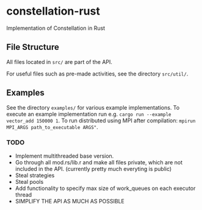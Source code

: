 # constellation-rust
Implementation of Constellation in Rust

## File Structure
All files located in `src/` are part of the API.

For useful files such as pre-made activities, see the directory `src/util/`.

## Examples
See the directory `examples/` for various example implementations. To execute an example implementation run e.g. `cargo run --example vector_add 150000 1`. To run distributed using MPI after compilation: `mpirun MPI_ARGS path_to_executable ARGS"`.

### TODO
- Implement multithreaded base version.
- Go through all mod.rs/lib.r and make all files private, which are not included in the API. (currently pretty much everyting is public)
- Steal strategies
- Steal pools
- Add functionality to specify max size of work_queues on each executor thread
- SIMPLIFY THE API AS MUCH AS POSSIBLE
